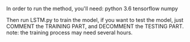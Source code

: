 In order to run the method, you'll need:
python 3.6
tensorflow
numpy

Then run LSTM.py to train the model, if you want to test the model, just COMMENT the TRAINING PART, and DECOMMENT the TESTING PART.
note: the training process may need several hours.